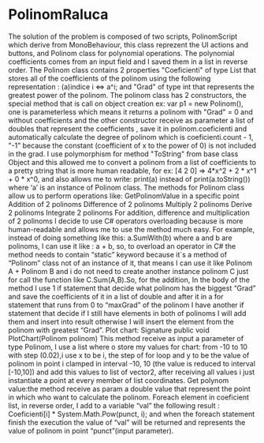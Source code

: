 # PolinomRaluca
The solution of the problem is composed of two scripts, PolinomScript which derive from MonoBehaviour, this class reprezent the UI actions and buttons, and Polinom class for polynomial operations. The polynomial coefficients comes from an input field and I saved them in a list in reverse order.
 The Polinom class contains 2 properties "Coeficienti" of type List<double> that stores all of the coefficients of the polinom using the following representation : (a)indice i <=> a^i; and "Grad" of type int that represents the greatest power of the polinom. 
	The polinom class has 2 constructors, the special method that is call on object creation ex: var p1 = new Polinom(), one is parameterless which means it returns a polinom with "Grad" = 0 and without coefficients and the other constructor receive as parameter a list of doubles that represent the coefficients , save it in polinom.coeficienti and automatically calculate the degree of polinom which is coeficienti.count - 1, "-1" because the constant (coefficient of x to the power of 0) is not included in the grad. 
	I use polymorphism for method "ToString" from base class Object and this allowed me to convert a polinom from a list of coefficients to a pretty string that is more human readable, for ex:
	[4 2 0] => 4*x^2 + 2 * x^1 + 0 * x^0, and also allows me to write:
	print(a) instead of print(a.toString()) where ‘a’ is an instance of Polinom class.
	The methods for Polinom class allow us to perform operations like:
GetPolinomValue in a specific point
Addition of 2 polinoms
Difference of 2 polinoms
Multiply 2 polinoms
Derive 2 polinoms
Integrate 2 polinoms
For addition, difference and multiplication of 2 polinoms I decide to use C# operators overloading because is more human-readable and allows me to use the method much easy. For example, instead of doing something like this: a.SumWith(b) where a and b are polinoms, I can use it like : a + b, so, to overload an operator in C# the method needs to contain “static” keyword because it`s a method of “Polinom” class not of an instance of it, that means I can use it like Polinom A + Polinom B and i do not need to create another instance polinom C just for call the function like C.Sum(A,B).So, for the addition, In the body of the method I use 1 if statement that decide what polinom has the biggest “Grad” and save the coefficients of it in a list of double and after it in a for statement that runs from 0 to “maxGrad” of the polinom I have another if statement that decide if I still have elements in both of polinoms  I will add them and insert into result otherwise I will insert the element from the polinom with greatest “Grad”.
Plot chart:
Signature public void PlotChart(Polinom polinom)
This method receive as input a parameter of type Polinom, I use a list<Vector2> where o store my values for chart: from -10 to 10 with step (0.02),i use x to be i, the step of for loop and y to be the value of polinom in point i clamped in interval -10, 10 (the value  is reduced to interval [-10,10]) and add this values to list of vector2, after receiving all values i just instantiate a point at every member of list<vector2> coordinates.
Get polynom value:the method receive as param a double value that represent the point in which who want to calculate the polinom. Foreach element in coeficient list, in reverse order, I add to a variable “val”  the following result : Coeficienti[i] * System.Math.Pow(punct, i); and when the foreach statement finish the execution the value of “val” will be returned and represents the value of polinom in point “punct”(input parameter).

